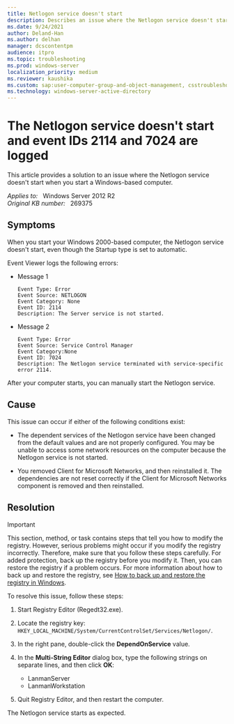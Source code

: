 ```yaml
---
title: Netlogon service doesn't start
description: Describes an issue where the Netlogon service doesn't start and event IDs 2114 and 7024 are logged. Provides a resolution for this issue.
ms.date: 9/24/2021
author: Deland-Han
ms.author: delhan
manager: dcscontentpm
audience: itpro
ms.topic: troubleshooting
ms.prod: windows-server
localization_priority: medium
ms.reviewer: kaushika
ms.custom: sap:user-computer-group-and-object-management, csstroubleshoot
ms.technology: windows-server-active-directory
---
```

# The Netlogon service doesn't start and event IDs 2114 and 7024 are logged

This article provides a solution to an issue where the Netlogon service doesn't start when you start a Windows-based computer.

_Applies to:_ &nbsp; Windows Server 2012 R2  
_Original KB number:_ &nbsp; 269375

## Symptoms

When you start your Windows 2000-based computer, the Netlogon service doesn't start, even though the Startup type is set to automatic.

Event Viewer logs the following errors:

- Message 1

    ```output
    Event Type: Error
    Event Source: NETLOGON
    Event Category: None
    Event ID: 2114
    Description: The Server service is not started.
    ```

- Message 2

    ```output
    Event Type: Error
    Event Source: Service Control Manager
    Event Category:None
    Event ID: 7024
    Description: The Netlogon service terminated with service-specific error 2114.
    ```

After your computer starts, you can manually start the Netlogon service.

## Cause

This issue can occur if either of the following conditions exist:

- The dependent services of the Netlogon service have been changed from the default values and are not properly configured. You may be unable to access some network resources on the computer because the Netlogon service is not started.

- You removed Client for Microsoft Networks, and then reinstalled it. The dependencies are not reset correctly if the Client for Microsoft Networks component is removed and then reinstalled.

## Resolution

> [!IMPORTANT]
> This section, method, or task contains steps that tell you how to modify the registry. However, serious problems might occur if you modify the registry incorrectly. Therefore, make sure that you follow these steps carefully. For added protection, back up the registry before you modify it. Then, you can restore the registry if a problem occurs. For more information about how to back up and restore the registry, see [How to back up and restore the registry in Windows](https://support.microsoft.com/help/322756).

To resolve this issue, follow these steps:

1. Start Registry Editor (Regedt32.exe).
2. Locate the registry key: `HKEY_LOCAL_MACHINE/System/CurrentControlSet/Services/Netlogon/`.
3. In the right pane, double-click the **DependOnService** value.
4. In the **Multi-String Editor** dialog box, type the following strings on separate lines, and then click **OK**:

    - LanmanServer
    - LanmanWorkstation

5. Quit Registry Editor, and then restart the computer.

The Netlogon service starts as expected.
